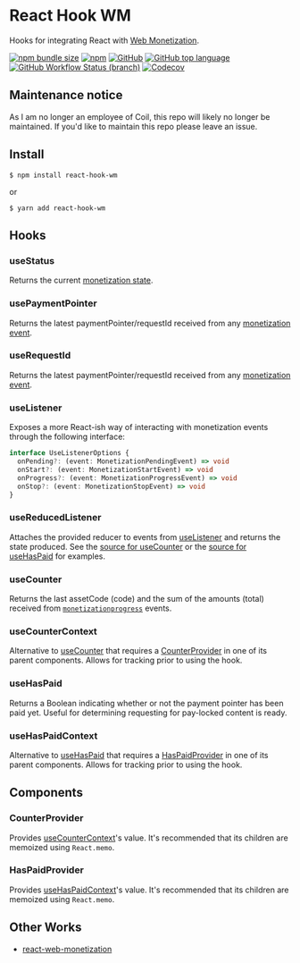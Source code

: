 # React Hook WM

Hooks for integrating React with [Web Monetization](https://webmonetization.org/).

[![npm bundle size](https://img.shields.io/bundlephobia/min/react-hook-wm)](https://bundlephobia.com/result?p=react-hook-wm)
[![npm](https://img.shields.io/npm/v/react-hook-wm)](https://www.npmjs.com/package/react-hook-wm)
[![GitHub](https://img.shields.io/github/license/dacioromero/react-hook-wm)](https://github.com/dacioromero/react-hook-wm/blob/master/LICENSE)
[![GitHub top language](https://img.shields.io/github/languages/top/dacioromero/react-hook-wm)](https://github.com/dacioromero/react-hook-wm/search?l=typescript)
[![GitHub Workflow Status (branch)](https://img.shields.io/github/workflow/status/dacioromero/react-hook-wm/publish/master)](https://github.com/dacioromero/react-hook-wm/actions?query=branch%3Amaster)
[![Codecov](https://img.shields.io/codecov/c/github/dacioromero/react-hook-wm)](https://codecov.io/gh/dacioromero/react-hook-wm)

## Maintenance notice
As I am no longer an employee of Coil, this repo will likely no longer be maintained. If you'd like to maintain this repo please leave an issue.

## Install

    $ npm install react-hook-wm

or

    $ yarn add react-hook-wm

## Hooks

### useStatus

Returns the current [monetization state](https://webmonetization.org/docs/api#states).

### usePaymentPointer

Returns the latest paymentPointer/requestId received from any [monetization event].

### useRequestId

Returns the latest paymentPointer/requestId received from any [monetization event].

### useListener

Exposes a more React-ish way of interacting with monetization events through the following interface:

```typescript
interface UseListenerOptions {
  onPending?: (event: MonetizationPendingEvent) => void
  onStart?: (event: MonetizationStartEvent) => void
  onProgress?: (event: MonetizationProgressEvent) => void
  onStop?: (event: MonetizationStopEvent) => void
}
```

### useReducedListener

Attaches the provided reducer to events from [useListener](#useListener) and returns the state produced. See the [source for useCounter](src/counter.ts) or the [source for useHasPaid](src/has-paid.ts) for examples.

### useCounter

Returns the last assetCode (code) and the sum of the amounts (total) received from [`monetizationprogress`](https://webmonetization.org/docs/api#monetizationprogress) events.

### useCounterContext

Alternative to [useCounter] that requires a [CounterProvider] in one of its parent components. Allows for tracking prior to using the hook.

### useHasPaid

Returns a Boolean indicating whether or not the payment pointer has been paid yet. Useful for determining requesting for pay-locked content is ready.

### useHasPaidContext

Alternative to [useHasPaid] that requires a [HasPaidProvider] in one of its parent components. Allows for tracking prior to using the hook.

## Components

### CounterProvider

Provides [useCounterContext]'s value. It's recommended that its children are memoized using `React.memo`.

### HasPaidProvider

Provides [useHasPaidContext]'s value. It's recommended that its children are memoized using `React.memo`.

## Other Works

- [react-web-monetization](https://github.com/sharafian/react-web-monetization)

[monetization event]: https://webmonetization.org/docs/api#browser
[usecounter]: #useCounter
[usecountercontext]: #useCounterContext
[usehaspaid]: #useHasPaid
[usehaspaidcontext]: #useHasPaidContext
[counterprovider]: #CounterProvider
[haspaidprovider]: #HasPaidProvider
